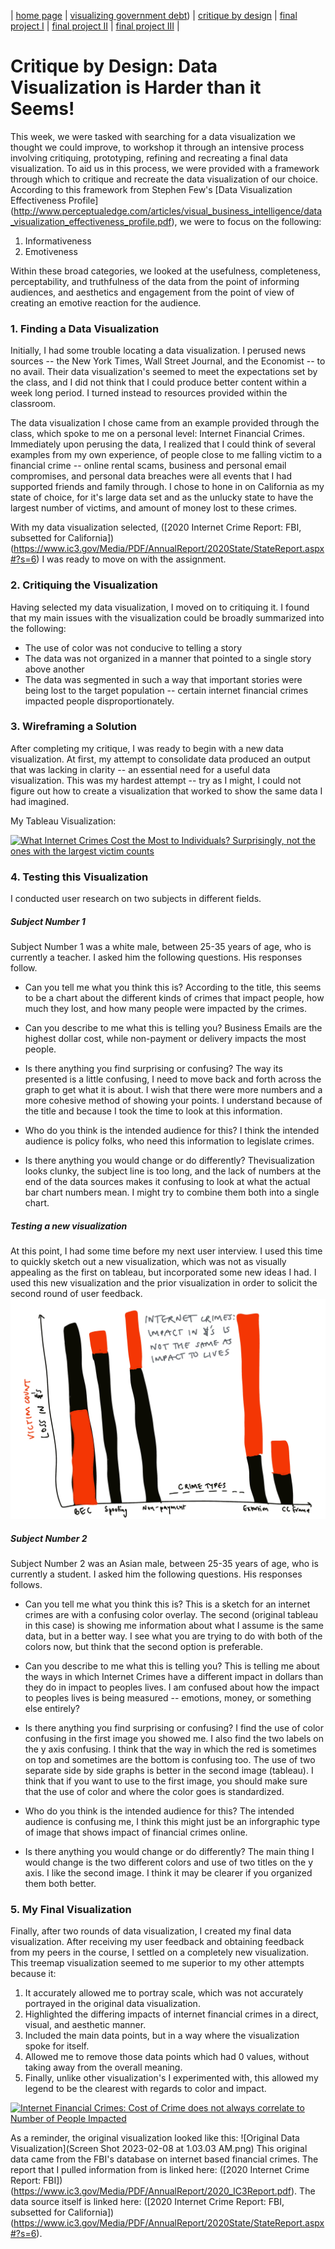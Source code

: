 | [home page](https://kulmeher.github.io/TSWD-Repository/) | [visualizing government debt](https://kulmeher.github.io/TSWD-Repository/visualizing-government-debt.html)) | [critique by design](https://kulmeher.github.io/TSWD-Repository/critique-by-design.html) | [final project I](https://kulmeher.github.io/TSWD-Repository/final-project-part-one) | [final project II](https://kulmeher.github.io/TSWD-Repository/final-project-part-two) | [final project III](https://kulmeher.github.io/TSWD-Repository/final-project-part-three) |

# Critique by Design: Data Visualization is Harder than it Seems! 

This week, we were tasked with searching for a data visualization we thought we could improve, to workshop it through an intensive process involving critiquing, prototyping, refining and recreating a final data visualization. 
To aid us in this process, we were provided with a framework through which to critique and recreate the data visualization of our choice. According to this framework from Stephen Few's [Data Visualization Effectiveness Profile] (http://www.perceptualedge.com/articles/visual_business_intelligence/data_visualization_effectiveness_profile.pdf), we were to focus on the following: 
1. Informativeness
2. Emotiveness

Within these broad categories, we looked at the usefulness, completeness, perceptability, and truthfulness of the data from the point of informing audiences, and aesthetics and engagement from the point of view of creating an emotive reaction for the audience. 

### 1. Finding a Data Visualization

Initially, I had some trouble locating a data visualization. I perused news sources -- the New York Times, Wall Street Journal, and the Economist -- to no avail. Their data visualization's seemed to meet the expectations set by the class, and I did not think that I could produce better content within a week long period. I turned instead to resources provided within the classroom. 

The data visualization I chose came from an example provided through the class, which spoke to me on a personal level: Internet Financial Crimes. Immediately upon perusing the data, I realized that I could think of several examples from my own experience, of people close to me falling victim to a financial crime -- online rental scams, business and personal email compromises, and personal data breaches were all events that I had supported friends and family through. I chose to hone in on California as my state of choice, for it's large data set and as the unlucky state to have the largest number of victims, and amount of money lost to these crimes. 

With my data visualization selected, ([2020 Internet Crime Report: FBI, subsetted for California])(https://www.ic3.gov/Media/PDF/AnnualReport/2020State/StateReport.aspx#?s=6) I was ready to move on with the assignment. 

### 2. Critiquing the Visualization
Having selected my data visualization, I moved on to critiquing it. I found that my main issues with the visualization could be broadly summarized into the following: 
- The use of color was not conducive to telling a story
- The data was not organized in a manner that pointed to a single story above another
- The data was segmented in such a way that important stories were being lost to the target population -- certain internet financial crimes impacted people disproportionately. 

### 3. Wireframing a Solution
After completing my critique, I was ready to begin with a new data visualization. At first, my attempt to consolidate data produced an output that was lacking in clarity -- an essential need for a useful data visualization. This was my hardest attempt -- try as I might, I could not figure out how to create a visualization that worked to show the same data I had imagined. 

My Tableau Visualization: 
<div class='tableauPlaceholder' id='viz1675833178246' style='position: relative'><noscript><a href='#'><img alt='What Internet Crimes Cost the Most to Individuals? Surprisingly, not the ones with the largest victim counts ' src='https:&#47;&#47;public.tableau.com&#47;static&#47;images&#47;Nu&#47;NumberofPeopleImpactedbyOnlineFinancialCrimes&#47;Sheet4&#47;1_rss.png' style='border: none' /></a></noscript><object class='tableauViz'  style='display:none;'><param name='host_url' value='https%3A%2F%2Fpublic.tableau.com%2F' /> <param name='embed_code_version' value='3' /> <param name='site_root' value='' /><param name='name' value='NumberofPeopleImpactedbyOnlineFinancialCrimes&#47;Sheet4' /><param name='tabs' value='no' /><param name='toolbar' value='yes' /><param name='static_image' value='https:&#47;&#47;public.tableau.com&#47;static&#47;images&#47;Nu&#47;NumberofPeopleImpactedbyOnlineFinancialCrimes&#47;Sheet4&#47;1.png' /> <param name='animate_transition' value='yes' /><param name='display_static_image' value='yes' /><param name='display_spinner' value='yes' /><param name='display_overlay' value='yes' /><param name='display_count' value='yes' /><param name='language' value='en-US' /><param name='filter' value='publish=yes' /></object></div>                
<script type='text/javascript'>                    
  var divElement = document.getElementById('viz1675833178246');                    
  var vizElement = divElement.getElementsByTagName('object')[0];                    
  vizElement.style.width='100%';vizElement.style.height=(divElement.offsetWidth*0.75)+'px';                    
  var scriptElement = document.createElement('script');                    
  scriptElement.src = 'https://public.tableau.com/javascripts/api/viz_v1.js';                    
  vizElement.parentNode.insertBefore(scriptElement, vizElement);                
</script>

### 4. Testing this Visualization
I conducted user research on two subjects in different fields. 

##### Subject Number 1
Subject Number 1 was a white male, between 25-35 years of age, who is currently a teacher. I asked him the following questions. His responses follow. 

- Can you tell me what you think this is?
According to the title, this seems to be a chart about the different kinds of crimes that impact people, how much they lost, and how many people were impacted by the crimes. 

- Can you describe to me what this is telling you?
Business Emails are the highest dollar cost, while non-payment or delivery impacts the most people. 

- Is there anything you find surprising or confusing?
The way its presented is a little confusing, I need to move back and forth across the graph to get what it is about. I wish that there were more numbers and a more cohesive method of showing your points. I understand because of the title and because I took the time to look at this information. 

- Who do you think is the intended audience for this?
I think the intended audience is policy folks, who need this information to legislate crimes. 

- Is there anything you would change or do differently?
Thevisualization looks clunky,  the subject line is too long, and  the lack of numbers at the end of the data sources makes it confusing to look at what the actual bar chart numbers mean. I might try to combine them both into a single chart. 

##### Testing a new visualization
At this point, I had some time before my next user interview. I used this time to quickly sketch out a new visualization, which was not as visually appealing as the first on tableau, but incorporated some new ideas I had. I used this new visualization and the prior visualization in order to solicit the second round of user feedback. 
![Visualization Attempt Pt. 2](Untitled_Artwork.jpg)

##### Subject Number 2
Subject Number 2 was an Asian male, between 25-35 years of age, who is currently a student. I asked him the following questions. His responses follows. 

- Can you tell me what you think this is?
This is a sketch for an internet crimes are with a confusing color overlay. The second (original tableau in this case) is showing me information about what I assume is the same data, but in a better way. I see what you are trying to do with both of the colors now, but think that the second option is preferable. 

- Can you describe to me what this is telling you?
This is telling me about the ways in which Internet Crimes have a different impact in dollars than they do in impact to peoples lives. I am confused about how the impact to peoples lives is being measured -- emotions, money, or something else entirely? 

- Is there anything you find surprising or confusing?
I find the use of color confusing in the first image you showed me. I also find the two labels on the y axis confusing. I think that the way in which the red is sometimes on top and sometimes are the bottom is confusing too. The use of two separate side by side graphs is better in the second image (tableau). I think that if you want to use to the first image, you should make sure that the use of color and where the color goes is standardized. 

- Who do you think is the intended audience for this?
The intended audience is confusing me, I think this might just be an inforgraphic type of image that shows impact of financial crimes online. 

- Is there anything you would change or do differently?
The main thing I would change is the two different colors and use of two titles on the y axis. I like the second image. I think it may be clearer if you organized them both better. 

### 5. My Final Visualization 

Finally, after two rounds of data visualization, I created my final data visualization. After receiving my user feedback and obtaining feedback from my peers in the course, I settled on a completely new visualization. This treemap visualization seemed to me superior to my other attempts because it: 

1. It accurately allowed me to portray scale, which was not accurately portrayed in the original data visualization. 
2. Highlighted the differing impacts of internet financial crimes in a direct, visual, and aesthetic manner. 
3. Included the main data points, but in a way where the visualization spoke for itself. 
4. Allowed me to remove those data points which had 0 values, without taking away from the overall meaning. 
5. Finally, unlike other visualization's I experimented with, this allowed my legend to be the clearest with regards to color and impact. 

<div class='tableauPlaceholder' id='viz1675836946879' style='position: relative'><noscript><a href='#'><img alt='Internet Financial Crimes: Cost of Crime does not always correlate to Number of People Impacted  ' src='https:&#47;&#47;public.tableau.com&#47;static&#47;images&#47;In&#47;InternetFinancialCrimesFinal&#47;Sheet1&#47;1_rss.png' style='border: none' /></a></noscript><object class='tableauViz'  style='display:none;'><param name='host_url' value='https%3A%2F%2Fpublic.tableau.com%2F' /> <param name='embed_code_version' value='3' /> <param name='site_root' value='' /><param name='name' value='InternetFinancialCrimesFinal&#47;Sheet1' /><param name='tabs' value='no' /><param name='toolbar' value='yes' /><param name='static_image' value='https:&#47;&#47;public.tableau.com&#47;static&#47;images&#47;In&#47;InternetFinancialCrimesFinal&#47;Sheet1&#47;1.png' /> <param name='animate_transition' value='yes' /><param name='display_static_image' value='yes' /><param name='display_spinner' value='yes' /><param name='display_overlay' value='yes' /><param name='display_count' value='yes' /><param name='language' value='en-US' /><param name='filter' value='publish=yes' /></object></div>                
<script type='text/javascript'>                    
  var divElement = document.getElementById('viz1675836946879');                    
  var vizElement = divElement.getElementsByTagName('object')[0];                    
  vizElement.style.width='100%';vizElement.style.height=(divElement.offsetWidth*0.75)+'px';                    
  var scriptElement = document.createElement('script');                    
  scriptElement.src = 'https://public.tableau.com/javascripts/api/viz_v1.js';                    
  vizElement.parentNode.insertBefore(scriptElement, vizElement);                
</script>

As a reminder, the original visualization looked like this: ![Original Data Visualization](Screen Shot 2023-02-08 at 1.03.03 AM.png)
This original data came from the FBI's database on internet based financial crimes. The report that I pulled information from is linked here: ([2020 Internet Crime Report: FBI])(https://www.ic3.gov/Media/PDF/AnnualReport/2020_IC3Report.pdf). The data source itself is linked here: ([2020 Internet Crime Report: FBI, subsetted for California])(https://www.ic3.gov/Media/PDF/AnnualReport/2020State/StateReport.aspx#?s=6). 


